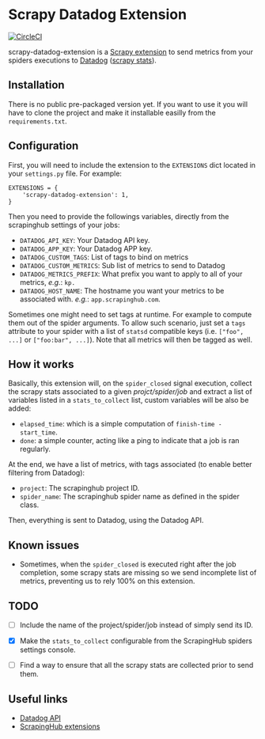 # Scrapy Datadog Extension

[![CircleCI](https://circleci.com/gh/Kpler/scrapy-datadog-extension.svg?style=svg)](https://circleci.com/gh/Kpler/scrapy-datadog-extension)

scrapy-datadog-extension is a [Scrapy extension](scrapy-ext) to send metrics from your spiders
executions to [Datadog][dd] ([scrapy stats][stats]).

## Installation

There is no public pre-packaged version yet. If you want to use it you
will have to clone the project and make it installable easilly from the
`requirements.txt`.


## Configuration

First, you will need to include the extension to the `EXTENSIONS` dict located
in your `settings.py` file. For example:

    EXTENSIONS = {
        'scrapy-datadog-extension': 1,
    }

Then you need to provide the followings variables, directly from the scrapinghub
settings of your jobs:

- `DATADOG_API_KEY`: Your Datadog API key.
- `DATADOG_APP_KEY`: Your Datadog APP key.
- `DATADOG_CUSTOM_TAGS`: List of tags to bind on metrics
- `DATADOG_CUSTOM_METRICS`: Sub list of metrics to send to Datadog
- `DATADOG_METRICS_PREFIX`: What prefix you want to apply to all of your metrics,
  _e.g._: `kp.`
- `DATADOG_HOST_NAME`: The hostname you want your metrics to be associated
  with. _e.g._: `app.scrapinghub.com`.


Sometimes one might need to set tags at runtime. For example to compute
them out of the spider arguments. To allow such scenario, just set a
`tags` attribute to your spider with a list of `statsd` compatible keys
(i.e. `["foo", ...]` or `["foo:bar", ...]`). Note that all metrics will
then be tagged as well.


## How it works

Basically, this extension will, on the `spider_closed` signal execution, collect
the scrapy stats associated to a given _projct/spider/job_ and extract a list
of variables listed in a `stats_to_collect` list, custom variables will be also
be added:

- `elapsed_time`: which is a simple computation of `finish-time - start_time`.
- `done`: a simple counter, acting like a ping to indicate that a job is ran
  regularly.

At the end, we have a list of metrics, with tags associated (to enable better
filtering from Datadog):

- `project`: The scrapinghub project ID.
- `spider_name`: The scrapinghub spider name as defined in the spider
  class.

Then, everything is sent to Datadog, using the Datadog API.


## Known issues

- Sometimes, when the `spider_closed` is executed right after the job
  completion, some scrapy stats are missing so we send incomplete list
  of metrics, preventing us to rely 100% on this extension.


## TODO

- [ ] Include the name of the project/spider/job instead of simply send its ID.
- [x] Make the `stats_to_collect` configurable from the ScrapingHub spiders
  settings console.
- [ ] Find a way to ensure that all the scrapy stats are collected prior to
  send them.


## Useful links

- [Datadog API](http://docs.datadoghq.com/api/)
- [ScrapingHub extensions](https://doc.scrapinghub.com/addons.html)



[dd]: https://www.datadoghq.com/
[scrapy-ext]: https://doc.scrapy.org/en/latest/topics/extensions.html
[stats]: https://doc.scrapy.org/en/latest/topics/stats.html
